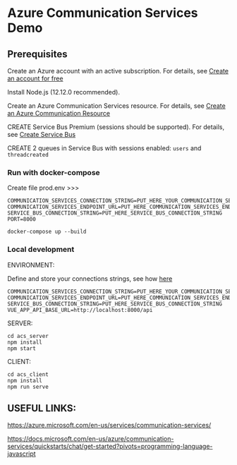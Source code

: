 # Azure Communication Services Demo
## Prerequisites
Create an Azure account with an active subscription. For details, see [Create an account for free](https://azure.microsoft.com/free/?WT.mc_id=A261C142F)

Install Node.js (12.12.0 recommended).

Create an Azure Communication Services resource. For details, see [Create an Azure Communication Resource](https://docs.microsoft.com/en-us/azure/communication-services/quickstarts/create-communication-resource?tabs=windows&pivots=platform-azp)

CREATE Service Bus Premium (sessions should be supported). For details, see [Create Service Bus](https://azure.microsoft.com/en-us/services/service-bus/)

CREATE 2 queues in Service Bus with sessions enabled: `users` and `threadcreated` 

### Run with docker-compose
Create file prod.env >>>
```
COMMUNICATION_SERVICES_CONNECTION_STRING=PUT_HERE_YOUR_COMMUNICATION_SERVICES_CONNECTION_STRING
COMMUNICATION_SERVICES_ENDPOINT_URL=PUT_HERE_COMMUNICATION_SERVICES_ENDPOINT_URL
SERVICE_BUS_CONNECTION_STRING=PUT_HERE_SERVICE_BUS_CONNECTION_STRING
PORT=8000
```

```
docker-compose up --build
```

### Local development 
ENVIRONMENT:

Define and store your connections strings, see how [here](<https://docs.microsoft.com/en-us/azure/communication-services/quickstarts/create-communication-resource?tabs=windows&pivots=platform-azp#store-your-connection-string>)
```
COMMUNICATION_SERVICES_CONNECTION_STRING=PUT_HERE_YOUR_COMMUNICATION_SERVICES_CONNECTION_STRING
COMMUNICATION_SERVICES_ENDPOINT_URL=PUT_HERE_COMMUNICATION_SERVICES_ENDPOINT_URL
SERVICE_BUS_CONNECTION_STRING=PUT_HERE_SERVICE_BUS_CONNECTION_STRING
VUE_APP_API_BASE_URL=http://localhost:8000/api
```


SERVER:
```
cd acs_server
npm install
npm start
```
CLIENT:
```
cd acs_client
npm install
npm run serve
```

## USEFUL LINKS:
<https://azure.microsoft.com/en-us/services/communication-services/>

<https://docs.microsoft.com/en-us/azure/communication-services/quickstarts/chat/get-started?pivots=programming-language-javascript>
